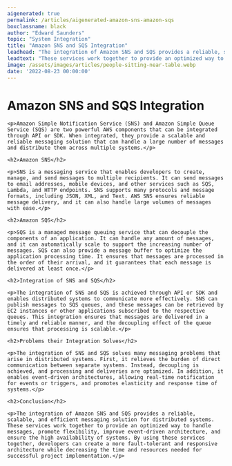 ```yaml
---
aigenerated: true
permalink: /articles/aigenerated-amazon-sns-amazon-sqs
boxclassname: black
author: "Edward Saunders"
topic: "System Integration"
title: "Amazon SNS and SQS Integration"
leadhead: "The integration of Amazon SNS and SQS provides a reliable, scalable, and efficient messaging solution for distributed systems"
leadtext: "These services work together to provide an optimized way to handle messages, promote flexibility, improve event-driven architecture, and ensure the high availability of systems. By using these services together, developers can create a more fault-tolerant and responsive architecture while decreasing the time and resources needed for successful project implementation."
image: /assets/images/articles/people-sitting-near-table.webp
date: '2022-08-23 00:00:00'
---
```

<div class="arttext">
	<h1>Amazon SNS and SQS Integration</h1>

	<p>Amazon Simple Notification Service (SNS) and Amazon Simple Queue Service (SQS) are two powerful AWS components that can be integrated through API or SDK. When integrated, they provide a scalable and reliable messaging solution that can handle a large number of messages and distribute them across multiple systems.</p>

	<h2>Amazon SNS</h2>

	<p>SNS is a messaging service that enables developers to create, manage, and send messages to multiple recipients. It can send messages to email addresses, mobile devices, and other services such as SQS, Lambda, and HTTP endpoints. SNS supports many protocols and message formats, including JSON, XML, and Text. AWS SNS ensures reliable message delivery, and it can also handle large volumes of messages with ease.</p>

	<h2>Amazon SQS</h2>

	<p>SQS is a managed message queuing service that can decouple the components of an application. It can handle any amount of messages, and it can automatically scale to support the increasing number of messages. SQS can also provide a message buffer to optimize the application processing time. It ensures that messages are processed in the order of their arrival, and it guarantees that each message is delivered at least once.</p>

	<h2>Integration of SNS and SQS</h2>

	<p>The integration of SNS and SQS is achieved through API or SDK and enables distributed systems to communicate more effectively. SNS can publish messages to SQS queues, and these messages can be retrieved by EC2 instances or other applications subscribed to the respective queues. This integration ensures that messages are delivered in a timely and reliable manner, and the decoupling effect of the queue ensures that processing is scalable.</p>

	<h2>Problems their Integration Solves</h2>

	<p>The integration of SNS and SQS solves many messaging problems that arise in distributed systems. First, it relieves the burden of direct communication between separate systems. Instead, decoupling is achieved, and processing and deliveries are optimized. In addition, it enables event-driven architectures, allowing real-time notification for events or triggers, and promotes elasticity and response time of systems.</p>

	<h2>Conclusion</h2>

	<p>The integration of Amazon SNS and SQS provides a reliable, scalable, and efficient messaging solution for distributed systems. These services work together to provide an optimized way to handle messages, promote flexibility, improve event-driven architecture, and ensure the high availability of systems. By using these services together, developers can create a more fault-tolerant and responsive architecture while decreasing the time and resources needed for successful project implementation.</p>

</div>